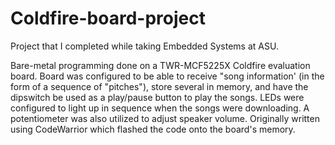# Coldfire-board-project
Project that I completed while taking Embedded Systems at ASU.

Bare-metal programming done on a TWR-MCF5225X Coldfire evaluation board. Board was configured to be able to receive "song information' (in the form of a sequence of "pitches"), store several in memory, and have the dipswitch be used as a play/pause button to play the songs. LEDs were configured to light up in sequence when the songs were downloading. A potentiometer was also utilized to adjust speaker volume. Originally written using CodeWarrior which flashed the code onto the board's memory.
